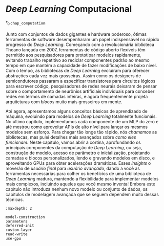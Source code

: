 # *Deep Learning* Computacional
:label:`chap_computation`

Junto com conjuntos de dados gigantes e hardware poderoso,
ótimas ferramentas de software desempenharam um papel indispensável
no rápido progresso do *Deep Learning*.
Começando com a revolucionária biblioteca Theano lançada em 2007,
ferramentas de código aberto flexíveis têm permitido aos pesquisadores
para prototipar modelos rapidamente, evitando trabalho repetitivo
ao reciclar componentes padrão
ao mesmo tempo em que mantém a capacidade de fazer modificações de baixo nível.
Com o tempo, as bibliotecas de *Deep Learning* evoluíram
para oferecer abstrações cada vez mais grosseiras.
Assim como os designers de semicondutores passaram a especificar transistores
para circuitos lógicos para escrever código,
pesquisadores de redes neurais deixaram de pensar sobre
o comportamento de neurônios artificiais individuais
para conceber redes em termos de camadas inteiras,
e agora frequentemente projeta arquiteturas com *blocos* muito mais grosseiros em mente.

Até agora, apresentamos alguns conceitos básicos de aprendizado de máquina,
evoluindo para modelos de *Deep Learning* totalmente funcionais.
No último capítulo,
implementamos cada componente de um MLP do zero
e até mostrou como aproveitar APIs de alto nível
para lançar os mesmos modelos sem esforço.
Para chegar tão longe tão rápido, nós *chamamos* as bibliotecas,
mas pulei detalhes mais avançados sobre *como eles funcionam*.
Neste capítulo, vamos abrir a cortina,
aprofundando os principais componentes da computação de *Deep Learning*,
ou seja, construção de modelo, acesso de parâmetro e inicialização,
projetando camadas e blocos personalizados, lendo e gravando modelos em disco,
e aproveitando GPUs para obter acelerações dramáticas.
Esses *insights* o moverão de *usuário final* para *usuário avançado*,
dando a você as ferramentas necessárias para colher os benefícios
de uma biblioteca de *Deep Learning* madura, mantendo a flexibilidade
para implementar modelos mais complexos, incluindo aqueles que você mesmo inventa!
Embora este capítulo não introduza nenhum novo modelo ou conjunto de dados,
os capítulos de modelagem avançada que se seguem dependem muito dessas técnicas.

```toc
:maxdepth: 2

model-construction
parameters
deferred-init
custom-layer
read-write
use-gpu
```

<!--stackedit_data:
eyJoaXN0b3J5IjpbMzIyNTI5NzI3LC0xNTUxMzM3NzY3XX0=
-->